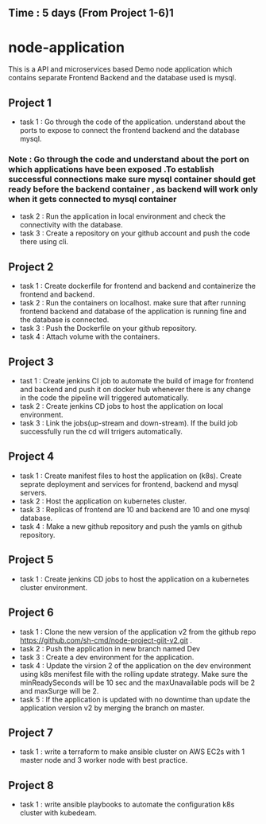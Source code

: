 ## Time : 5 days (From Project 1-6)1

# node-application
This is a API and microservices based Demo node application which contains separate Frontend Backend and the database used is mysql. 

## Project 1 
* task 1 : Go through the code of the application. understand about the ports to expose to connect the frontend backend and the database mysql.
### Note : Go through the code and understand about the port on which applications have been exposed .To establish successful connections make sure mysql container should get ready before the backend container , as backend will work only when it gets connected to mysql container
* task 2 : Run the application in local environment and check the connectivity with the database.
* task 3 : Create a repository on your github account and push the code there using cli.

## Project 2
* task 1 : Create dockerfile for frontend and backend and containerize the frontend and backend.
* task 2 : Run the containers on localhost. make sure that after running frontend backend and database of the application is running fine and the database is connected.
* task 3 : Push the Dockerfile on your github repository.
* task 4 : Attach volume with the containers.

## Project 3
* tast 1 : Create jenkins CI job to automate the build of image for frontend and backend and push it on docker hub whenever there is any change in the code the pipeline will triggered automatically.
* task 2 : Create jenkins CD jobs to host the application on local environment.
* task 3 : Link the jobs(up-stream and down-stream). If the build job successfully run the cd will trrigers automatically. 

## Project 4
* task 1 : Create manifest files to host the application on (k8s). Create seprate deployment and services for frontend, backend and mysql servers.
* task 2 : Host the application on kubernetes cluster.
* task 3 : Replicas of frontend are 10 and backend are 10 and one mysql database.
* task 4 : Make a new github repository and push the yamls on github repository.

## Project 5
* task 1 : Create jenkins CD jobs to host the application on a kubernetes cluster environment.

## Project 6
* task 1 : Clone the new version of the application v2 from the github repo https://github.com/sh-cmd/node-project-giit-v2.git .
* task 2 : Push the application in new branch named Dev
* task 3 : Create a dev environment for the application.
* task 4 : Update the virsion 2 of the application on the dev environment using k8s menifest file with the rolling update strategy. Make sure the minReadySeconds will be 10 sec and the maxUnavailable pods will be 2 and maxSurge will be 2.
* task 5 : If the application is updated with no downtime than update the application version v2 by merging the branch on master.

## Project 7
* task 1 : write a terraform to make ansible cluster on AWS EC2s with 1 master node and 3 worker node with best practice.

## Project 8
* task 1 : write ansible playbooks to automate the configuration k8s cluster with kubedeam.
